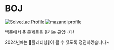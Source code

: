 # BOJ
[![Solved.ac Profile](http://mazassumnida.wtf/api/v2/generate_badge?boj=cogns1118)](https://solved.ac/cogns1118/)
![mazandi profile](http://mazandi.herokuapp.com/api?handle=cogns1118&theme=cold)

백준에서 푼 문제들을 올리는 곳입니다!

2024년에는 💚플레티넘💚이 될 수 있도록 정진하겠습니다~

